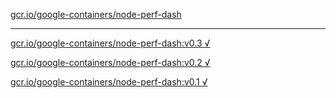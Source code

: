 [gcr.io/google-containers/node-perf-dash](https://hub.docker.com/r/anjia0532/node-perf-dash/tags/) 

----
[gcr.io/google-containers/node-perf-dash:v0.3 √](https://hub.docker.com/r/anjia0532/google-containers.node-perf-dash/tags/)

[gcr.io/google-containers/node-perf-dash:v0.2 √](https://hub.docker.com/r/anjia0532/google-containers.node-perf-dash/tags/)

[gcr.io/google-containers/node-perf-dash:v0.1 √](https://hub.docker.com/r/anjia0532/google-containers.node-perf-dash/tags/)

